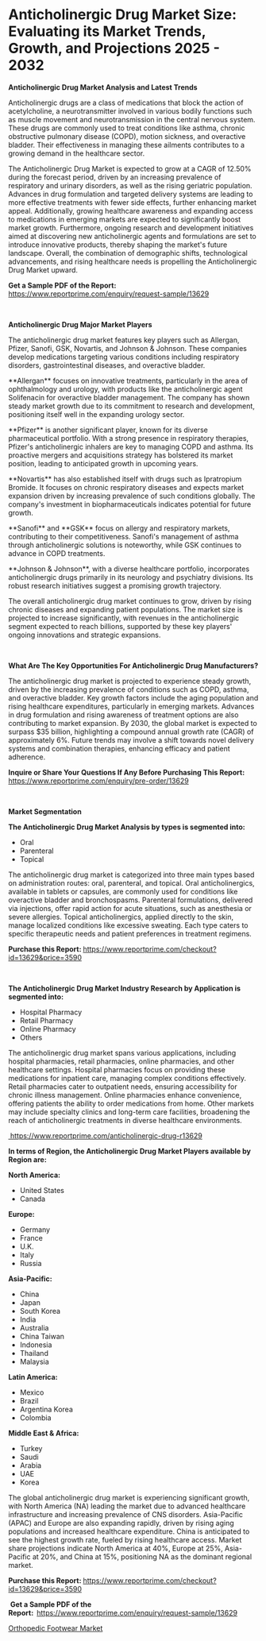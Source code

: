 <p><h1>Anticholinergic Drug Market Size: Evaluating its Market Trends, Growth, and Projections 2025 - 2032</h1></p><p><strong>Anticholinergic Drug Market Analysis and Latest Trends</strong></p>
<p><p>Anticholinergic drugs are a class of medications that block the action of acetylcholine, a neurotransmitter involved in various bodily functions such as muscle movement and neurotransmission in the central nervous system. These drugs are commonly used to treat conditions like asthma, chronic obstructive pulmonary disease (COPD), motion sickness, and overactive bladder. Their effectiveness in managing these ailments contributes to a growing demand in the healthcare sector.</p><p>The Anticholinergic Drug Market is expected to grow at a CAGR of 12.50% during the forecast period, driven by an increasing prevalence of respiratory and urinary disorders, as well as the rising geriatric population. Advances in drug formulation and targeted delivery systems are leading to more effective treatments with fewer side effects, further enhancing market appeal. Additionally, growing healthcare awareness and expanding access to medications in emerging markets are expected to significantly boost market growth. Furthermore, ongoing research and development initiatives aimed at discovering new anticholinergic agents and formulations are set to introduce innovative products, thereby shaping the market's future landscape. Overall, the combination of demographic shifts, technological advancements, and rising healthcare needs is propelling the Anticholinergic Drug Market upward.</p></p>
<p><strong>Get a Sample PDF of the Report:&nbsp;</strong> <a href="https://www.reportprime.com/enquiry/request-sample/13629?utm_campaign=3001&utm_medium=2&utm_source=Github&utm_content=ia&utm_term=20032025&utm_id=anticholinergic-drug">https://www.reportprime.com/enquiry/request-sample/13629</a></p>
<p>&nbsp;</p>
<p><strong>Anticholinergic Drug Major Market Players</strong></p>
<p><p>The anticholinergic drug market features key players such as Allergan, Pfizer, Sanofi, GSK, Novartis, and Johnson & Johnson. These companies develop medications targeting various conditions including respiratory disorders, gastrointestinal diseases, and overactive bladder.</p><p>**Allergan** focuses on innovative treatments, particularly in the area of ophthalmology and urology, with products like the anticholinergic agent Solifenacin for overactive bladder management. The company has shown steady market growth due to its commitment to research and development, positioning itself well in the expanding urology sector.</p><p>**Pfizer** is another significant player, known for its diverse pharmaceutical portfolio. With a strong presence in respiratory therapies, Pfizer's anticholinergic inhalers are key to managing COPD and asthma. Its proactive mergers and acquisitions strategy has bolstered its market position, leading to anticipated growth in upcoming years.</p><p>**Novartis** has also established itself with drugs such as Ipratropium Bromide. It focuses on chronic respiratory diseases and expects market expansion driven by increasing prevalence of such conditions globally. The company's investment in biopharmaceuticals indicates potential for future growth.</p><p>**Sanofi** and **GSK** focus on allergy and respiratory markets, contributing to their competitiveness. Sanofi's management of asthma through anticholinergic solutions is noteworthy, while GSK continues to advance in COPD treatments.</p><p>**Johnson & Johnson**, with a diverse healthcare portfolio, incorporates anticholinergic drugs primarily in its neurology and psychiatry divisions. Its robust research initiatives suggest a promising growth trajectory.</p><p>The overall anticholinergic drug market continues to grow, driven by rising chronic diseases and expanding patient populations. The market size is projected to increase significantly, with revenues in the anticholinergic segment expected to reach billions, supported by these key players' ongoing innovations and strategic expansions.</p></p>
<p>&nbsp;</p>
<p><strong>What Are The Key Opportunities For Anticholinergic Drug Manufacturers?</strong></p>
<p><p>The anticholinergic drug market is projected to experience steady growth, driven by the increasing prevalence of conditions such as COPD, asthma, and overactive bladder. Key growth factors include the aging population and rising healthcare expenditures, particularly in emerging markets. Advances in drug formulation and rising awareness of treatment options are also contributing to market expansion. By 2030, the global market is expected to surpass $35 billion, highlighting a compound annual growth rate (CAGR) of approximately 6%. Future trends may involve a shift towards novel delivery systems and combination therapies, enhancing efficacy and patient adherence.</p></p>
<p><strong>Inquire or Share Your Questions If Any Before Purchasing This Report:</strong> <a href="https://www.reportprime.com/enquiry/pre-order/13629?utm_campaign=3001&utm_medium=2&utm_source=Github&utm_content=ia&utm_term=20032025&utm_id=anticholinergic-drug">https://www.reportprime.com/enquiry/pre-order/13629</a></p>
<p>&nbsp;</p>
<p><strong>Market Segmentation</strong></p>
<p><strong>The Anticholinergic Drug Market Analysis by types is segmented into:</strong></p>
<p><ul><li>Oral</li><li>Parenteral</li><li>Topical</li></ul></p>
<p><p>The anticholinergic drug market is categorized into three main types based on administration routes: oral, parenteral, and topical. Oral anticholinergics, available in tablets or capsules, are commonly used for conditions like overactive bladder and bronchospasms. Parenteral formulations, delivered via injections, offer rapid action for acute situations, such as anesthesia or severe allergies. Topical anticholinergics, applied directly to the skin, manage localized conditions like excessive sweating. Each type caters to specific therapeutic needs and patient preferences in treatment regimens.</p></p>
<p><strong>Purchase this Report:&nbsp;</strong><a href="https://www.reportprime.com/checkout?id=13629&price=3590&utm_campaign=3001&utm_medium=2&utm_source=Github&utm_content=ia&utm_term=20032025&utm_id=anticholinergic-drug">https://www.reportprime.com/checkout?id=13629&price=3590</a></p>
<p>&nbsp;</p>
<p><strong>The Anticholinergic Drug Market Industry Research by Application is segmented into:</strong></p>
<p><ul><li>Hospital Pharmacy</li><li>Retail Pharmacy</li><li>Online Pharmacy</li><li>Others</li></ul></p>
<p><p>The anticholinergic drug market spans various applications, including hospital pharmacies, retail pharmacies, online pharmacies, and other healthcare settings. Hospital pharmacies focus on providing these medications for inpatient care, managing complex conditions effectively. Retail pharmacies cater to outpatient needs, ensuring accessibility for chronic illness management. Online pharmacies enhance convenience, offering patients the ability to order medications from home. Other markets may include specialty clinics and long-term care facilities, broadening the reach of anticholinergic treatments in diverse healthcare environments.</p></p>
<p><a href="https://www.reportprime.com/anticholinergic-drug-r13629?utm_campaign=3001&utm_medium=2&utm_source=Github&utm_content=ia&utm_term=20032025&utm_id=anticholinergic-drug">&nbsp;https://www.reportprime.com/anticholinergic-drug-r13629</a></p>
<p><strong>In terms of Region, the Anticholinergic Drug Market Players available by Region are:</strong></p>
<p>
    <p> <strong> North America: </strong>
        <ul>
            <li>United States</li>
            <li>Canada</li>
        </ul>
        </p> 
    <p> <strong> Europe: </strong>
        <ul>
            <li>Germany</li>
            <li>France</li>
            <li>U.K.</li>
            <li>Italy</li>
            <li>Russia</li>
        </ul>
        </p> 
    <p> <strong> Asia-Pacific: </strong>
        <ul>
            <li>China</li>
            <li>Japan</li>
            <li>South Korea</li>
            <li>India</li>
            <li>Australia</li>
            <li>China Taiwan</li>
            <li>Indonesia</li>
            <li>Thailand</li>
            <li>Malaysia</li>
        </ul>
        </p> 
    <p> <strong> Latin America: </strong>
        <ul>
            <li>Mexico</li>
            <li>Brazil</li>
            <li>Argentina Korea</li>
            <li>Colombia</li>
        </ul>
        </p> 
    <p> <strong> Middle East & Africa: </strong>
        <ul>
            <li>Turkey</li>
            <li>Saudi</li>
            <li>Arabia</li>
            <li>UAE</li>
            <li>Korea</li>
        </ul>
    </p>
    </p>
<p><p>The global anticholinergic drug market is experiencing significant growth, with North America (NA) leading the market due to advanced healthcare infrastructure and increasing prevalence of CNS disorders. Asia-Pacific (APAC) and Europe are also expanding rapidly, driven by rising aging populations and increased healthcare expenditure. China is anticipated to see the highest growth rate, fueled by rising healthcare access. Market share projections indicate North America at 40%, Europe at 25%, Asia-Pacific at 20%, and China at 15%, positioning NA as the dominant regional market.</p></p>
<p><strong>Purchase this Report: </strong><a href="https://www.reportprime.com/checkout?id=13629&price=3590&utm_campaign=3001&utm_medium=2&utm_source=Github&utm_content=ia&utm_term=20032025&utm_id=anticholinergic-drug">https://www.reportprime.com/checkout?id=13629&price=3590</a></p>
<p>&nbsp;<strong>Get a Sample PDF of the Report:&nbsp;&nbsp;</strong><a href="https://www.reportprime.com/enquiry/request-sample/13629?utm_campaign=3001&utm_medium=2&utm_source=Github&utm_content=ia&utm_term=20032025&utm_id=anticholinergic-drug">https://www.reportprime.com/enquiry/request-sample/13629</a></p>
<p><strong></strong></p>
<p><p><a href="https://github.com/aidelndasse/Market-Research-Report-List-1/blob/main/orthopedic-footwear-market.md?utm_campaign=3001&utm_medium=2&utm_source=Github&utm_content=ia&utm_term=20032025&utm_id=anticholinergic-drug">Orthopedic Footwear Market</a></p></p>
